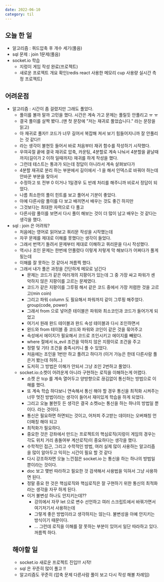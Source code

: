 ```yaml
---
date: 2022-06-10
category: til
---
```


## 오늘 한 일

- 알고리즘 : 쿼드압축 후 개수 세기(풀음)
- sql 문제 : join 1문제(풀음)
- socket.io 학습
  - 지렁이 게임 작성 완료(프로젝트)
  - 새로운 프로젝트 개요 확인(redis react 사용한 메모리 cup 사용량 실시간 측정 프로젝트)

## 어려운점

- 알고리즘 : 시간이 좀 걸렸지만 그래도 풀었다.
  - 풀이를 볼까 말까 고민을 했다. 시간은 계속 가고 문제는 풀릴듯 안풀리고 ㅠ ㅠ
  - 결국 풀이를 살짝 봤다..(맨 첫 문장에 "저는 재귀로 풀었습니다." 라는 문장을 읽고)
  - 아 재귀로 풀자!! 코드가 너무 길어서 복잡해 져서 보기 힘들어지니까 잘 안풀리는 것 같다!!
  - 라는 생각이 불현듯 들어서 바로 처음부터 재귀 함수를 작성하기 시작했다.
  - 우여곡절 끝에 결국 재귀로 압축, 카운팅, 4분할로 계속 나눠서 4분할을 끝날때까지(길이가 2 이하 일때까지) 재귀를 하게 작성을 했다.
  - 그런데 테스트는 통과가 되는데 정답이 아니라서 계속 살펴보다가
  - 4분할 재귀로 분리 하는 부분에서 길이에서 -1 을 해서 인덱스로 바꿔야 하는데 안바꾼 부분을 찾아서
  - 수정하고 또 전부 0 이거나 1일경우 도 반례 처리를 해주니까 비로서 정답이 되었다.
  - 나름 최소한의 풀이 힌트를 보고 풀어서 기분이 좋았다.
  - 아예 다른사람 풀이를 다 보고 배끼면서 배우는 것도 좋긴 하지만
  - 그것보다는 최대한 자력으로 다 풀고
  - 다른사람 풀이를 보면서 다시 풀이 해보는 것이 더 많이 남고 배우는 것 같다는 생각을 했다.
- sql : join 은 어려워?
  - 처음에는 영어로 읽어보고 쿼리문 작성을 시작했는데
  - 자꾸 문제를 제대로 이해를 못했다는 생각이 들었다.
  - 그래서 번역기 돌려서 문제부터 제대로 이해하고 쿼리문을 다시 작성했다.
  - 역시나 조인 문제는 한번에 안풀렸다 이렇게 저렇게 막 해보다가 어쩌다가 풀게 됬는데
  - 이해를 잘 못하는 것 같아서 꺼름찍 했다.
  - 그래서 내가 풀은 과정을 간단하게 메모로 남긴다
    - 문제는 코드가 같은 여러개의 지팡이가 있는데 그 중 가장 싸고 파워가 센 악하지 않은 지팡이를 고르는 문제였다.
    - 코드가 같은 지팡이를 그루핑 해서 같은 코드 중에서 가장 저렴한 것을 고르고(min coin)
    - 그리고 파워 column 도 필요해서 파워까지 같이 그루핑 해주었다. group(code, power)
    - 그래서 from 으로 넣어준 테이블은 파워와 최소코인과 코드가 들어가게 되었고
    - 여기서 원래 완드 테이블과 완드 속성 테이블과 다시 조인하면서
    - 완드와 from 테이블 중 코드와 파워와 코인이 같은 것을 묶어주고
    - 속성에서 에이지가 필요해서 코드로 조인시키고 에이지를 빼왔다.
    - where 절에서 is_evil 조건을 악하지 않은 지팡이로 조건을 주고
    - 정렬 및 기타 조건을 충족시키니 풀 수 있었다.
    - 처음에는 조인을 1번만 하고 풀려고 하다가 (이거 가능은 한데 다른사람 풀은거 봤는데 허허...)
    - 도저히 그 방법은 이해가 안되서 그냥 조인 2번하고 풀었다.
  - socket.io:소켓이 어려운게 아니라 구현하는 로직을 이해하는게 어렵다.
    - 소켓 은 tcp 를 계속 열어두고 양방향으로 끊김없이 통신하는 방법으로 이해를 했다.
    - 또 계속 학습 하다보니 연속해서 통신 해야 할 경우 통신을 최적화 시켜주는 너무 멋진 방법이라는 생각이 들어서 재미있게 학습을 하게 되었다.
    - 그리고 오늘 불현듯 든 생각은 결국 소켓io는 통신을 하는 하나의 방법일 뿐이다. 라는 것이다.
    - 통신은 필요하면 하면되는 것이고, 어처피 주고받는 데이터는 오버패칭 언더패칭 해야 되고
    - 최적화가 필요하다.
    - 중요한 것은 강좌에서 만드는 프로젝트의 핵심로직(지렁이 게임의 경우는 각도 위치 거리 충돌여부 계산로직)이 중요하다는 생각을 했다.
    - 수학적인 접근, 그리고 수학적인 방법, 여러 실제 많이 사용하는 알고리즘 을 많이 알아두고 익히는 시간이 필요 할 것 같다
    - 다시 강조하자면 오늘 느낀점은 socket.io 는 통신을 하는 하나의 방법일 뿐이라는 것이다.
    - doc 보고 몇번 따라하고 필요한 것 검색해서 사용법을 익혀서 그냥 사용하면 된다.
    - 정말 중요 한 것은 핵심로직와 핵심로직은 잘 구현하기 위한 통신의 최적화라는 생각을 자꾸 하게 된다.
    - 이거 불변성 하나도 안지키는데??
      - 강의에서 자꾸 let 으로 변수 선언하고 여러 스크립트에서 바꿔가면서 여기저기서 사용하는데
      - 그렇게 좋은 방법이라고 생각하지는 않는다. 불변성을 아예 안지키는 방식이기 때문이다.
      - ... 그런데 로직을 이해를 잘 못하는 부분이 있어서 일단 따라하고 있다. 꺼름찍 하다.
  ## 해야할 일
  - socket.io 새로운 프로젝트 진입!!! 시작!
  - sql 은 꾸준히 많이 풀고 !!
  - 알고리즘도 꾸준히 (압축 문제 다른사람 풀이 보고 다시 작성 해볼 차례임)
